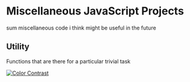 # Miscellaneous JavaScript Projects

sum miscellaneous code i think might be useful in the future

## Utility

Functions that are there for a particular trivial task

<a href="/utility/color-contrast" target="_blank"><img src="https://img.shields.io/badge/-01%E3%83%BBColor%20Contrast-f72f61" alt="Color Contrast"></a> 